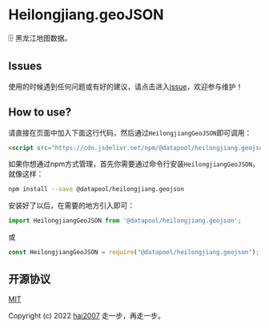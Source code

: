 # Heilongjiang.geoJSON
🗄️ 黑龙江地图数据。

## Issues
使用的时候遇到任何问题或有好的建议，请点击进入[issue](https://github.com/hai2007/datapool/issues)，欢迎参与维护！

## How to use?

请直接在页面中加入下面这行代码，然后通过```HeilongjiangGeoJSON```即可调用：

```html
<script src="https://cdn.jsdelivr.net/npm/@datapool/heilongjiang.geojson@1"></script>
```

如果你想通过npm方式管理，首先你需要通过命令行安装``````HeilongjiangGeoJSON``````，就像这样：

```bash
npm install --save @datapool/heilongjiang.geojson
```

安装好了以后，在需要的地方引入即可：

```js
import HeilongjiangGeoJSON from '@datapool/heilongjiang.geojson';
```

或

```js
const HeilongjiangGeoJSON = require("@datapool/heilongjiang.geojson");
```

开源协议
---------------------------------------
[MIT](https://github.com/hai2007/datapool/blob/master/LICENSE)

Copyright (c) 2022 [hai2007](https://hai2007.gitee.io/sweethome/) 走一步，再走一步。
